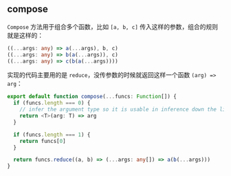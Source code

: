 ## compose

`Compose` 方法用于组合多个函数，比如 `[a, b, c]` 传入这样的参数，组合的规则就是这样的：

```ts
((...args: any) => a(...args), b, c)
((...args: any) => b(a(...args)), c)
((...args: any) => c(b(a(...args))))
```

实现的代码主要用的是 `reduce`，没传参数的时候就返回这样一个函数 `(arg) => arg`：

```ts
export default function compose(...funcs: Function[]) {
  if (funcs.length === 0) {
    // infer the argument type so it is usable in inference down the line
    return <T>(arg: T) => arg
  }

  if (funcs.length === 1) {
    return funcs[0]
  }

  return funcs.reduce((a, b) => (...args: any[]) => a(b(...args)))
}
```

